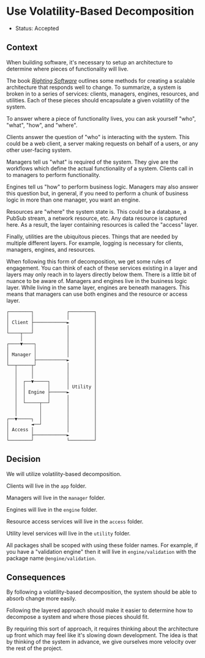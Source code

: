 # Use Volatility-Based Decomposition

- Status: Accepted

## Context

When building software, it's necessary to setup an architecture to determine where pieces of functionality will live. 

The book [_Righting Software_](https://rightingsoftware.org/) outlines some methods for creating a scalable architecture that responds well to change. To summarize, a system is broken in to a series of services: clients, managers, engines, resources, and utilities. Each of these pieces should encapsulate a given volatility of the system.

To answer where a piece of functionality lives, you can ask yourself "who", "what", "how", and "where".

Clients answer the question of "who" is interacting with the system. This could be a web client, a server making requests on behalf of a users, or any other user-facing system.

Managers tell us "what" is required of the system. They give are the workflows which define the actual functionality of a system. Clients call in to managers to perform functionality.

Engines tell us "how" to perform business logic. Managers may also answer this question but, in general, if you need to perform a chunk of business logic in more than one manager, you want an engine.

Resources are "where" the system state is. This could be a database, a PubSub stream, a network resource, etc. Any data resource is captured here. As a result, the layer containing resources is called the "access" layer.

Finally, utilities are the ubiquitous pieces. Things that are needed by multiple different layers. For example, logging is necessary for clients, managers, engines, and resources.

When following this form of decomposition, we get some rules of engagement. You can think of each of these services existing in a layer and layers may only reach in to layers directly below them. There is a little bit of nuance to be aware of. Managers and engines live in the business logic layer. While living in the same layer, engines are beneath managers. This means that managers can use both engines and the resource or access layer.

```
┌────────┐            ┌─────────┐
│        │            │         │
│ Client ├────────────►         │
│        │            │         │
└────┬───┘            │         │
     │                │         │
┌────▼────┐           │         │
│         │           │         │
│ Manager │           │         │
│         ├───────────►         │
└──┬─────┬┘           │         │
   │     │            │         │
   │     │            │         │
   │  ┌──▼─────┐      │         │
   │  │        │      │ Utility │
   │  │ Engine ├──────►         │
   │  │        │      │         │
   │  └─────┬──┘      │         │
   │        │         │         │
   │        │         │         │
┌──▼─────┐  │         │         │
│        ◄──┘         │         │
│ Access │            │         │
│        ├────────────►         │
└────────┘            └─────────┘
```

## Decision

We will utilize volatility-based decomposition.

Clients will live in the `app` folder.

Managers will live in the `manager` folder.

Engines will live in the `engine` folder.

Resource access services will live in the `access` folder.

Utility level services will live in the `utility` folder.

All packages shall be scoped with using these folder names. For example, if you have a "validation engine" then it will live in `engine/validation` with the package name `@engine/validation`.

## Consequences

By following a volatility-based decomposition, the system should be able to absorb change more easily.

Following the layered approach should make it easier to determine how to decompose a system and where those pieces should fit.

By requiring this sort of approach, it requires thinking about the architecture up front which may feel like it's slowing down development. The idea is that by thinking of the system in advance, we give ourselves more velocity over the rest of the project.
